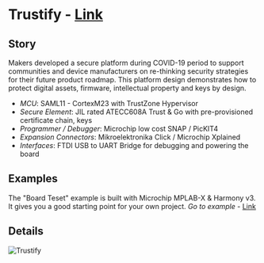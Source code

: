 **Trustify** - [Link](https://)
====================================================

**Story**
------------------------
Makers developed a secure platform during COVID-19 period to support communities and device manufacturers on re-thinking security strategies for their future product roadmap. This platform design demonstrates how to protect digital assets, firmware, intellectual property and keys by design. 

  - *MCU*: SAML11 - CortexM23 with TrustZone Hypervisor 
  - *Secure Element*: JIL rated ATECC608A Trust & Go with pre-provisioned certificate chain, keys
  - *Programmer / Debugger*: Microchip low cost SNAP / PicKIT4
  - *Expansion Connectors*: Mikroelektronika Click / Microchip Xplained
  - *Interfaces*: FTDI USB to UART Bridge for debugging and powering the board

**Examples**
------------------------
The "Board Teset" example is built with Microchip MPLAB-X & Harmony v3. It gives you a good starting point for your own project.
*Go to example* - [Link](https://github.com/jpiwek/trustify/tree/master/software/examples/Board_Test)

**Details**
------------------------

![Trustify](images/overview.png)
